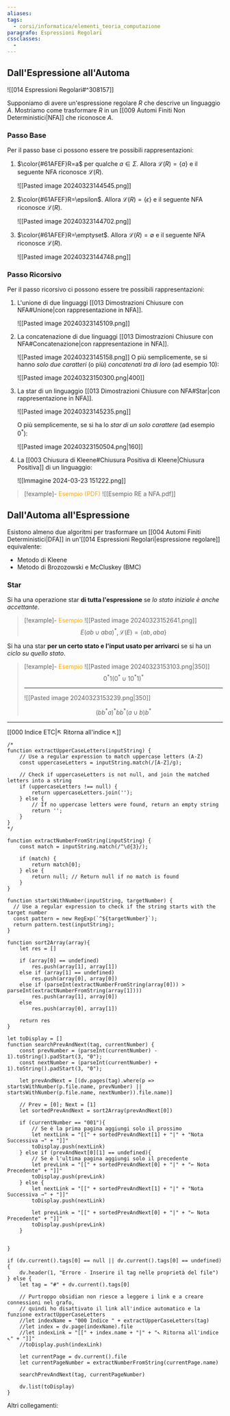 ```yaml
---
aliases: 
tags:
  - corsi/informatica/elementi_teoria_computazione
paragrafo: Espressioni Regolari
cssclasses:
  - 
---
```


## Dall'Espressione all'Automa

![[014 Espressioni Regolari#^308157]]

Supponiamo di avere un'espressione regolare $R$ che descrive un linguaggio $A$. Mostriamo come trasformare $R$ in un [[009 Automi Finiti Non Deterministici|NFA]] che riconosce $A$.

### Passo Base

Per il passo base ci possono essere tre possibili rappresentazioni:

1. $\color{#61AFEF}R=a$ per qualche $a\in\Sigma$. Allora $\mathcal{L}(R)=\{a\}$ e il seguente NFA riconosce $\mathcal{L}(R)$.

    ![[Pasted image 20240323144545.png]]

2. $\color{#61AFEF}R=\epsilon$. Allora $\mathcal{L}(R)=\{\epsilon\}$ e il seguente NFA riconosce $\mathcal{L}(R)$.

    ![[Pasted image 20240323144702.png]]

3. $\color{#61AFEF}R=\emptyset$. Allora $\mathcal{L}(R)=\emptyset$ e il seguente NFA riconosce $\mathcal{L}(R)$.

    ![[Pasted image 20240323144748.png]]

### Passo Ricorsivo

Per il passo ricorsivo ci possono essere tre possibili rappresentazioni:

1. L'unione di due linguaggi [[013 Dimostrazioni Chiusure con NFA#Unione|con rappresentazione in NFA]].

    ![[Pasted image 20240323145109.png]]

2. La concatenazione di due linguaggi [[013 Dimostrazioni Chiusure con NFA#Concatenazione|con rappresentazione in NFA]].

    ![[Pasted image 20240323145158.png]]
    O più semplicemente, se si hanno _solo due caratteri_ (o più) _concatenati tra di loro_ (ad esempio $10$):

    ![[Pasted image 20240323150300.png|400]]

3. La star di un linguaggio [[013 Dimostrazioni Chiusure con NFA#Star|con rappresentazione in NFA]].

    ![[Pasted image 20240323145235.png]]

    O più semplicemente, se si ha lo _star di un solo carattere_ (ad esempio $0^*$):

    ![[Pasted image 20240323150504.png|160]]

4. La [[003 Chiusura di Kleene#Chiusura Positiva di Kleene|Chiusura Positiva]] di un linguaggio:

    ![[Immagine 2024-03-23 151222.png]]

> [!example]- <font color="orange">Esempio (PDF)</font>
> ![[Esempio RE a NFA.pdf]]


## Dall'Automa all'Espressione

Esistono almeno due algoritmi per trasformare un [[004 Automi Finiti Deterministici|DFA]] in un'[[014 Espressioni Regolari|espressione regolare]] equivalente:

-   Metodo di Kleene
-   Metodo di Brozozowski e McCluskey (BMC)

### Star

Si ha una operazione star **di tutta l'espressione** se _lo stato iniziale è anche accettante_.

> [!example]- <font color="orange">Esempio</font>
> ![[Pasted image 20240323152641.png]] 
> $$E(ab\cup aba)^*, \mathcal{L}(E)=\{ab,aba\}$$

Si ha una star **per un certo stato e l'input usato per arrivarci** se si ha un _ciclo su quello stato_.

> [!example]- <font color="orange">Esempio</font>
> ![[Pasted image 20240323153103.png|350]] $$0^*1(0^*\cup 10^*1)^*$$
>
> ---
>
> ![[Pasted image 20240323153239.png|350]]
>
> $$(bb^*a)^*bb^*(a\cup b)b^*$$

---

[[000 Indice ETC|↖ Ritorna all'indice ↖]]

```dataviewjs
/*
function extractUpperCaseLetters(inputString) {
	// Use a regular expression to match uppercase letters (A-Z)
	const uppercaseLetters = inputString.match(/[A-Z]/g);

	// Check if uppercaseLetters is not null, and join the matched letters into a string
	if (uppercaseLetters !== null) {
		return uppercaseLetters.join('');
	} else {
	    // If no uppercase letters were found, return an empty string
	    return '';
	}
}
*/

function extractNumberFromString(inputString) {
	const match = inputString.match(/^\d{3}/);

	if (match) {
		return match[0];
	} else {
		return null; // Return null if no match is found
	}
}

function startsWithNumber(inputString, targetNumber) {
  // Use a regular expression to check if the string starts with the target number
  const pattern = new RegExp(`^${targetNumber}`);
  return pattern.test(inputString);
}

function sort2Array(array){
	let res = []

	if (array[0] == undefined)
		res.push(array[1], array[1])
	else if (array[1] == undefined)
		res.push(array[0], array[0])
	else if (parseInt(extractNumberFromString(array[0])) > parseInt(extractNumberFromString(array[1])))
		res.push(array[1], array[0])
	else
		res.push(array[0], array[1])

	return res
}

let toDisplay = []
function searchPrevAndNext(tag, currentNumber) {
	const prevNumber = (parseInt(currentNumber) - 1).toString().padStart(3, "0");
	const nextNumber = (parseInt(currentNumber) + 1).toString().padStart(3, "0");

	let prevAndNext = [(dv.pages(tag).where(p => startsWithNumber(p.file.name, prevNumber) || startsWithNumber(p.file.name, nextNumber)).file.name)]

	// Prev = [0]; Next = [1]
	let sortedPrevAndNext = sort2Array(prevAndNext[0])

	if (currentNumber == "001"){
		// Se è la prima pagina aggiungi solo il prossimo
		let nextLink = "[[" + sortedPrevAndNext[1] + "|" + "Nota Successiva →" + "]]"
		toDisplay.push(nextLink)
	} else if (prevAndNext[0][1] == undefined){
		// Se è l'ultima pagina aggiungi solo il precedente
		let prevLink = "[[" + sortedPrevAndNext[0] + "|" + "← Nota Precedente" + "]]"
		toDisplay.push(prevLink)
	} else {
		let nextLink = "[[" + sortedPrevAndNext[1] + "|" + "Nota Successiva →" + "]]"
		toDisplay.push(nextLink)

		let prevLink = "[[" + sortedPrevAndNext[0] + "|" + "← Nota Precedente" + "]]"
		toDisplay.push(prevLink)
	}


}

if (dv.current().tags[0] == null || dv.current().tags[0] == undefined){
	dv.header(1, "Errore - Inserire il tag nelle proprietà del file")
} else {
	let tag = "#" + dv.current().tags[0]

	// Purtroppo obsidian non riesce a leggere i link e a creare connessioni nel grafo,
	// quindi ho disattivato il link all'indice automatico e la funzione extractUpperCaseLetters
	//let indexName = "000 Indice " + extractUpperCaseLetters(tag)
	//let index = dv.page(indexName).file
	//let indexLink = "[[" + index.name + "|" + "↖ Ritorna all'indice ↖" + "]]"
	//toDisplay.push(indexLink)

	let currentPage = dv.current().file
	let currentPageNumber = extractNumberFromString(currentPage.name)

	searchPrevAndNext(tag, currentPageNumber)

	dv.list(toDisplay)
}
```

Altri collegamenti:
